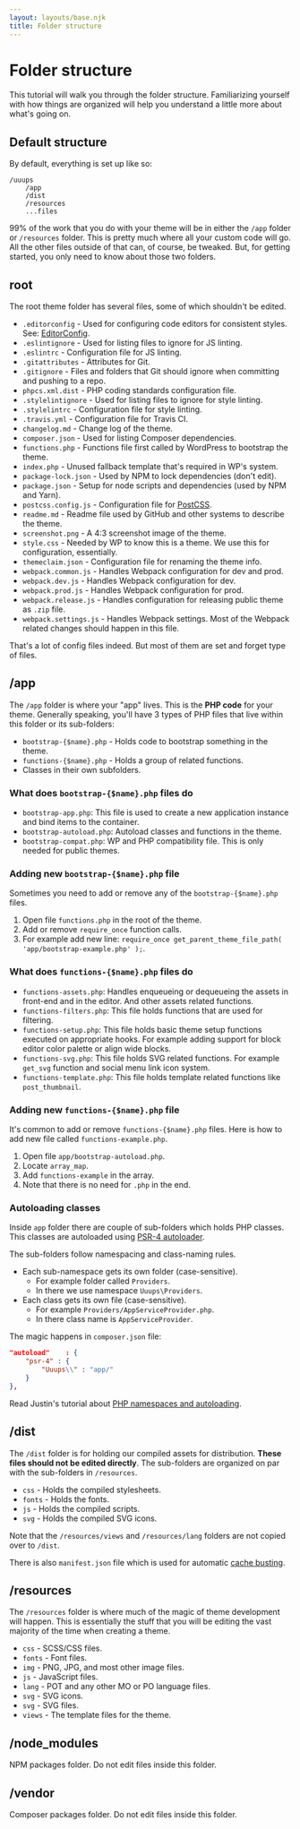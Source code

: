 ```yaml
---
layout: layouts/base.njk
title: Folder structure
---
```

# Folder structure

This tutorial will walk you through the folder structure. Familiarizing yourself with how things are organized will help you understand a little more about what's going on.

## Default structure

By default, everything is set up like so:

```
/uuups
	/app
	/dist
	/resources
	...files
```

99% of the work that you do with your theme will be in either the `/app` folder or `/resources` folder.  This is pretty much where all your custom code will go. All the other files outside of that can, of course, be tweaked. But, for getting started, you only need to know about those two folders.

## root

The root theme folder has several files, some of which shouldn't be edited.

* `.editorconfig` - Used for configuring code editors for consistent styles. See: [EditorConfig](http://editorconfig.org/).
* `.eslintignore` - Used for listing files to ignore for JS linting.
* `.eslintrc` - Configuration file for JS linting.
* `.gitattributes` - Attributes for Git.
* `.gitignore` - Files and folders that Git should ignore when committing and pushing to a repo.
* `phpcs.xml.dist` - PHP coding standards configuration file.
* `.stylelintignore` - Used for listing files to ignore for style linting.
* `.stylelintrc` - Configuration file for style linting.
* `.travis.yml` - Configuration file for Travis CI.
* `changelog.md` - Change log of the theme.
* `composer.json` - Used for listing Composer dependencies.
* `functions.php` - Functions file first called by WordPress to bootstrap the theme.
* `index.php` - Unused fallback template that's required in WP's system.
* `package-lock.json` - Used by NPM to lock dependencies (don't edit).
* `package.json` - Setup for node scripts and dependencies (used by NPM and Yarn).
* `postcss.config.js` - Configuration file for [PostCSS](https://postcss.org/).
* `readme.md` - Readme file used by GitHub and other systems to describe the theme.
* `screenshot.png` - A 4:3 screenshot image of the theme.
* `style.css` - Needed by WP to know this is a theme. We use this for configuration, essentially.
* `themeclaim.json` - Configuration file for renaming the theme info.
* `webpack.common.js` - Handles Webpack configuration for dev and prod.
* `webpack.dev.js` - Handles Webpack configuration for dev.
* `webpack.prod.js` - Handles Webpack configuration for prod.
* `webpack.release.js` - Handles configuration for releasing public theme as `.zip` file.
* `webpack.settings.js` - Handles Webpack settings. Most of the Webpack related changes should happen in this file.

That's a lot of config files indeed. But most of them are set and forget type of files.

## /app

The `/app` folder is where your "app" lives. This is the **PHP code** for your theme. Generally speaking, you'll have 3 types of PHP files that live within this folder or its sub-folders:

* `bootstrap-{$name}.php` - Holds code to bootstrap something in the theme.
* `functions-{$name}.php` - Holds a group of related functions.
* Classes in their own subfolders.

### What does `bootstrap-{$name}.php` files do

* `bootstrap-app.php`: This file is used to create a new application instance and bind items to the container.
* `bootstrap-autoload.php`: Autoload classes and functions in the theme.
* `bootstrap-compat.php`: WP and PHP compatibility file. This is only needed for public themes.

### Adding new `bootstrap-{$name}.php` file

Sometimes you need to add or remove any of the `bootstrap-{$name}.php` files.

1. Open file `functions.php` in the root of the theme.
1. Add or remove `require_once` function calls.
1. For example add new line: `require_once get_parent_theme_file_path( 'app/bootstrap-example.php' );`.

### What does `functions-{$name}.php` files do

* `functions-assets.php`: Handles enqueueing or dequeueing the assets in front-end and in the editor. And other assets related functions.
* `functions-filters.php`: This file holds functions that are used for filtering.
* `functions-setup.php`: This file holds basic theme setup functions executed on appropriate hooks. For example adding support for block editor color palette or align wide blocks.
* `functions-svg.php`: This file holds SVG related functions. For example `get_svg` function and social menu link icon system.
* `functions-template.php`: This file holds template related functions like `post_thumbnail`.

### Adding new `functions-{$name}.php` file

It's common to add or remove `functions-{$name}.php` files. Here is how to add new file called `functions-example.php`.

1. Open file `app/bootstrap-autoload.php`.
1. Locate `array_map`.
1. Add `functions-example` in the array.
1. Note that there is no need for `.php` in the end.

### Autoloading classes

Inside `app` folder there are couple of sub-folders which holds PHP classes. This classes are autoloaded using [PSR-4 autoloader](https://www.php-fig.org/psr/psr-4/).

The sub-folders follow namespacing and class-naming rules.

* Each sub-namespace gets its own folder (case-sensitive).
	* For example folder called `Providers`.
	* In there we use namespace `Uuups\Providers`.
* Each class gets its own file (case-sensitive).
	* For example `Providers/AppServiceProvider.php`.
	* In there class name is `AppServiceProvider`.

The magic happens in `composer.json` file:

```json
"autoload"    : {
	"psr-4" : {
		"Uuups\\" : "app/"
	}
},
```

Read Justin's tutorial about [PHP namespaces and autoloading](http://justintadlock.com/archives/2018/12/14/php-namespaces-for-wordpress-developers).

## /dist

The `/dist` folder is for holding our compiled assets for distribution. **These files should not be edited directly**. The sub-folders are organized on par with the sub-folders in `/resources`.

* `css` - Holds the compiled stylesheets.
* `fonts` - Holds the fonts.
* `js` - Holds the compiled scripts.
* `svg` - Holds the compiled SVG icons.

Note that the `/resources/views` and `/resources/lang` folders are not copied over to `/dist`.

There is also `manifest.json` file which is used for automatic [cache busting](/cache-busting).

## /resources

The `/resources` folder is where much of the magic of theme development will happen.  This is essentially the stuff that you will be editing the vast majority of the time when creating a theme.

* `css` - SCSS/CSS files.
* `fonts` - Font files.
* `img` - PNG, JPG, and most other image files.
* `js` - JavaScript files.
* `lang` - POT and any other MO or PO language files.
* `svg` - SVG icons.
* `svg` - SVG files.
* `views` - The template files for the theme.

## /node_modules

NPM packages folder. Do not edit files inside this folder.

## /vendor

Composer packages folder. Do not edit files inside this folder.
